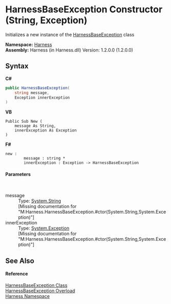 # HarnessBaseException Constructor (String, Exception)
 

Initializes a new instance of the <a href="41b9d5f3-2469-42c5-b381-7f147aa0ebaa">HarnessBaseException</a> class

**Namespace:**&nbsp;<a href="c306edfe-5c5e-b933-d794-fef44c8f4ffc">Harness</a><br />**Assembly:**&nbsp;Harness (in Harness.dll) Version: 1.2.0.0 (1.2.0.0)

## Syntax

**C#**<br />
``` C#
public HarnessBaseException(
	string message,
	Exception innerException
)
```

**VB**<br />
``` VB
Public Sub New ( 
	message As String,
	innerException As Exception
)
```

**F#**<br />
``` F#
new : 
        message : string * 
        innerException : Exception -> HarnessBaseException
```


#### Parameters
&nbsp;<dl><dt>message</dt><dd>Type: <a href="http://msdn2.microsoft.com/en-us/library/s1wwdcbf" target="_blank">System.String</a><br />\[Missing <param name="message"/> documentation for "M:Harness.HarnessBaseException.#ctor(System.String,System.Exception)"\]</dd><dt>innerException</dt><dd>Type: <a href="http://msdn2.microsoft.com/en-us/library/c18k6c59" target="_blank">System.Exception</a><br />\[Missing <param name="innerException"/> documentation for "M:Harness.HarnessBaseException.#ctor(System.String,System.Exception)"\]</dd></dl>

## See Also


#### Reference
<a href="41b9d5f3-2469-42c5-b381-7f147aa0ebaa">HarnessBaseException Class</a><br /><a href="e770877c-0241-7dbe-23d5-407b5be08526">HarnessBaseException Overload</a><br /><a href="c306edfe-5c5e-b933-d794-fef44c8f4ffc">Harness Namespace</a><br />
